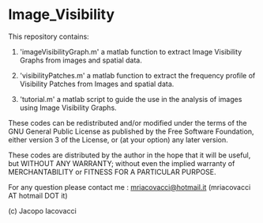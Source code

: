 # Image_Visibility
This repository contains:

1) 'imageVisibilityGraph.m' a matlab function to extract Image Visibility Graphs from images and spatial data.

2) 'visibilityPatches.m' a matlab function to extract the frequency profile of Visibility Patches from Images and spatial data.

3) 'tutorial.m' a matlab script to guide the use in the analysis of images using Image Visibility Graphs.

These codes can be redistributed and/or modified under the terms of the GNU General Public License as published by the Free Software Foundation, either version 3 of the License, or (at your option) any later version.

These codes are distributed by the author in the hope that it will be useful, but WITHOUT ANY WARRANTY; without even the implied warranty of MERCHANTABILITY or FITNESS FOR A PARTICULAR PURPOSE.

For any question please contact me : mriacovacci@hotmail.it (mriacovacci AT hotmail DOT it)

(c) Jacopo Iacovacci
